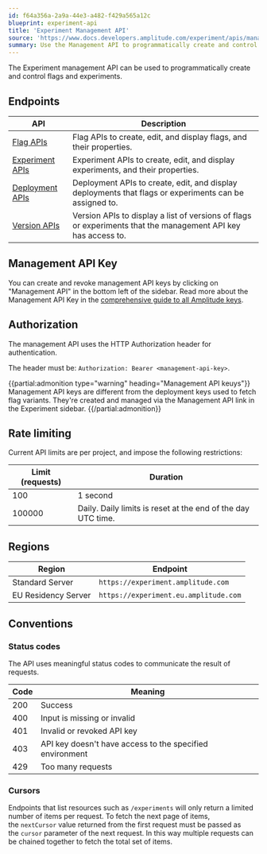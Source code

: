 ```yaml
---
id: f64a356a-2a9a-44e3-a482-f429a565a12c
blueprint: experiment-api
title: 'Experiment Management API'
source: 'https://www.docs.developers.amplitude.com/experiment/apis/management-api/'
summary: Use the Management API to programmatically create and control flags and experiments.
---
```

The Experiment management API can be used to programmatically create and control flags and experiments.

## Endpoints

| <div class="big-column">API</div> | Description |
| --- | --- |
|[Flag APIs](/docs/apis/experiment/experiment-management-api-flags)| Flag APIs to create, edit, and display flags, and their properties.  |
|[Experiment APIs](/docs/apis/experiment/experiment-management-api-experiments)| Experiment APIs to create, edit, and display experiments, and their properties.  |
|[Deployment APIs](/docs/apis/experiment/experiment-management-api-deployments)| Deployment APIs to create, edit, and display deployments that flags or experiments can be assigned to. |
|[Version APIs](/docs/apis/experiment/experiment-management-api-version-endpoints)| Version APIs to display a list of versions of flags or experiments that the management API key has access to. |


## Management API Key

You can create and revoke management API keys by clicking on "Management API" in the bottom left of the sidebar. Read more about the Management API Key in the [comprehensive guide to all Amplitude keys](/docs/apis/keys-and-tokens).

## Authorization

The management API uses the HTTP Authorization header for authentication.

The header must be: `Authorization: Bearer <management-api-key>`.

{{partial:admonition type="warning" heading="Management API keuys"}}
Management API keys are different from the deployment keys used to fetch flag variants. They're created and managed via the Management API link in the Experiment sidebar.
{{/partial:admonition}}

## Rate limiting

Current API limits are per project, and impose the following restrictions:

| Limit (requests) | Duration |
| --- | --- |
| 100 | 1 second |
| 100000 | Daily. Daily limits is reset at the end of the day UTC time. |

## Regions

| Region | Endpoint |
| --- | --- |
| Standard Server | `https://experiment.amplitude.com` |
| EU Residency Server | `https://experiment.eu.amplitude.com` |

## Conventions

### Status codes

The API uses meaningful status codes to communicate the result of requests.

| Code | Meaning |
| --- | --- |
| 200 | Success |
| 400 | Input is missing or invalid |
| 401 | Invalid or revoked API key |
| 403 | API key doesn't have access to the specified environment |
| 429 |Too many requests |

### Cursors

Endpoints that list resources such as `/experiments` will only return a limited number of items per request. To fetch the next page of items, the `nextCursor` value returned from the first request must be passed as the `cursor` parameter of the next request. In this way multiple requests can be chained together to fetch the total set of items.

